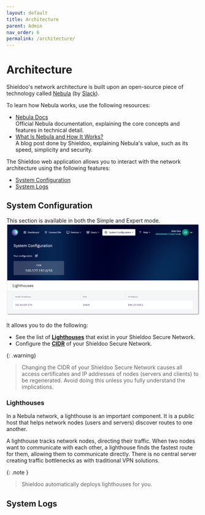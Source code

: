 ```yaml
---
layout: default
title: Architecture
parent: Admin
nav_order: 6
permalink: /architecture/
---
```


# Architecture
Shieldoo's network architecture is built upon an open-source piece of technology called [Nebula](https://github.com/slackhq/nebula) (by [Slack](https://github.com/slackhq)).

To learn how Nebula works, use the following resources:
- [Nebula Docs](https://nebula.defined.net/docs/)  
Official Nebula documentation, explaining the core concepts and features in technical detail.
- [What Is Nebula and How It Works?](https://www.shieldoo.io/blogs/what-is-nebula-and-how-it-works)  
A blog post done by Shieldoo, explaining Nebula's value, such as its speed, simplicity and security.

The Shieldoo web application allows you to interact with the network architecture using the following features:
- [System Configuration](/architecture/#system-configuration)
- [System Logs](/architecture/#system-logs)

## System Configuration
This section is available in both the Simple and Expert mode.
![](../../images/Architecture01.png)

It allows you to do the following:
- See the list of [__Lighthouses__](/architecture/#lighthouses) that exist in your Shieldoo Secure Network.
- Configure the [__CIDR__](https://www.rfc-editor.org/rfc/rfc4632) of your Shieldoo Secure Network.

{: .warning}
> Changing the CIDR of your Shieldoo Secure Network causes all access certificates and IP addresses of nodes (servers and clients) to be regenerated.
> Avoid doing this unless you fully understand the implications.

### Lighthouses
In a Nebula network, a lighthouse is an important component. It is a public host that helps network nodes (users and servers) discover routes to one another.

A lighthouse tracks network nodes, directing their traffic. When two nodes want to communicate with each other, a lighthouse finds the fastest route for them, allowing them to communicate directly. There is no central server creating traffic bottlenecks as with traditional VPN solutions.

{: .note }
> Shieldoo automatically deploys lighthouses for you.

## System Logs
<!---Telemetry Logs, Security Logs-->

